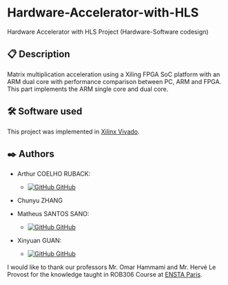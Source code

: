 # Hardware-Accelerator-with-HLS
Hardware Accelerator with HLS Project (Hardware-Software codesign)

## 📋 Description
Matrix multiplication acceleration using a Xiling FPGA SoC platform with an ARM dual core with performance comparison between PC, ARM and FPGA. This part implements the ARM single core and dual core.

## 🛠️ Software used

This project was implemented in [Xilinx Vivado](https://www.xilinx.com/products/design-tools/vivado.html).

## ✒️ Authors

- Arthur COELHO RUBACK:
    - [![GitHub](https://i.stack.imgur.com/tskMh.png) GitHub](https://github.com/arthur-ruback)

- Chunyu ZHANG

- Matheus SANTOS SANO:
    - [![GitHub](https://i.stack.imgur.com/tskMh.png) GitHub](https://github.com/matsano)

- Xinyuan GUAN:
    - [![GitHub](https://i.stack.imgur.com/tskMh.png) GitHub](https://github.com/Pandenotium)

I would like to thank our professors Mr. Omar Hammami and Mr. Hervé Le Provost for the knowledge taught in ROB306 Course at [ENSTA Paris](https://www.ensta-paris.fr/).
